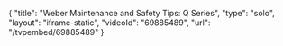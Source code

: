 {
    "title": "Weber Maintenance and Safety Tips: Q Series",
    "type": "solo",
    "layout": "iframe-static",
    "videoId": "69885489",
    "url": "\/tvpembed\/69885489"
}